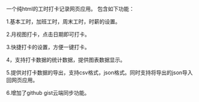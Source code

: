 
一个纯html的工时打卡记录网页应用。
包含如下功能：

1.基本工时，加班工时，周末工时，时薪的设置。

2.月视图打卡，点击日期即可打卡。

3.快捷打卡的设置，方便一键打卡。

4，支持打卡数据的统计数据，提供图表数据显示。

5.提供对打卡数据的导出，支持csv格式，json格式。同时支持将导出的json导入回网页应用。

6.增加了github gist云端同步功能。
